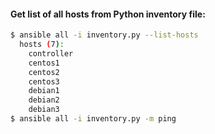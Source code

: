 #### Get list of all hosts from Python inventory file:
```bash
$ ansible all -i inventory.py --list-hosts
  hosts (7):
    controller
    centos1
    centos2
    centos3
    debian1
    debian2
    debian3
$ ansible all -i inventory.py -m ping
```
